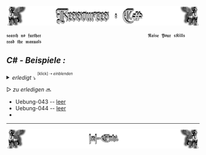 <!--  library to learn C#   📓📚  -->
![Lamassu_c#](https://github.com/IxI-Enki/IxI-Enki/blob/main/.dev/visual/Lamassu_Ressources_C%23%20%5B(Kopfzeile)(tiny)%5D.png?raw=true)

    𝖘𝖊𝖆𝖗𝖈𝖍 𝖓𝖔 𝖋𝖚𝖗𝖙𝖍𝖊𝖗                                       𝕽𝖆𝖎𝖘𝖊 𝖄𝖔𝖚𝖗 𝖘𝕶𝖎𝖑𝖑𝖘                                       𝖗𝖊𝖆𝖉 𝖙𝖍𝖊 𝖒𝖆𝖓𝖚𝖆𝖑𝖘
<!-- Übungen -->
## ***C# - Beispiele :***
*<details><summary> erledigt*   ⤵  <sup><sup>[klick] ⇢ *einblenden*</sub></sup>    </summary>

- Uebung-000 -- `übersprungen`
- Uebung-001 -- `übersprunden`
- Uebung-002 -- `übersprungen`
- Uebung-003 -- [Word Shuffle](https://github.com/IxI-Enki/Uebung-003)
- Uebung-004 -- [Calculator](https://github.com/IxI-Enki/Uebung-004)
- Uebung-005 -- [Mehrwertsteuerrechner](https://github.com/IxI-Enki/Uebung-005)
- Uebung-006 -- [Arbeitslohn](https://github.com/IxI-Enki/Uebung-006)
- Uebung-06B -- [Bäckerei](https://github.com/IxI-Enki/Uebung-006B)
- Uebung-007 -- [Sparschwein](https://github.com/IxI-Enki/Uebung-007)
- Uebung-008 -- [Währungsrechner](https://github.com/IxI-Enki/Uebung-008)
- Uebung-009 -- [Besuch der Tante](https://github.com/IxI-Enki/Uebung-009)
- Uebung-010 -- [Temperature Selector](https://github.com/IxI-Enki/Uebung-010Q)
- Uebung-011 -- [Calculator](https://github.com/IxI-Enki/Uebung-011)
- Uebung-012 -- [Currency Translation](https://github.com/IxI-Enki/Uebung-011)
- Uebung-013 -- [Max of 3 Values](https://github.com/IxI-Enki/Uebung-012)
- Uebung-014 -- [Percant to Grade](https://github.com/IxI-Enki/Uebung-014)
- Uebung-015 -- [Fuel Calculator](https://github.com/IxI-Enki/Uebung-015)
- Uebung-016 -- [Calculator mit Switch](https://github.com/IxI-Enki/Uebung-016)
- Uebung-017 -- [Sparschwein mit If](https://github.com/IxI-Enki/Uebung-017)
- Uebung-018 -- [Time Calculator](https://github.com/IxI-Enki/Uebung-018)
- Uebung-018 -- [Donald and Friends](https://github.com/IxI-Enki/Uebung-019)
- Uebung-020 -- `übersprungen`
- Uebung-021 -- [Leap Year Checker](https://github.com/IxI-Enki/Uebung-021)
- Uebung-022 -- `übersprungen`
- Uebung-023 -- `übersprungen`
- Uebung-024 -- [Zahlenstatistik](https://github.com/IxI-Enki/Uebung-024)
- Uebung-025 -- [Shopping Cart](https://github.com/IxI-Enki/Uebung-025)
- Uebung-026 -- [Cash Maschine](https://github.com/IxI-Enki/Uebung-026)
- Uebung-26Z -- [Zwischenübung - Debugging](https://github.com/IxI-Enki/Uebung-026Z)
- Uebung-027 -- [Einfacher Vokabeltrainer](https://github.com/IxI-Enki/Uebung-027)
- Uebung-028 -- [Turmrechner](https://github.com/IxI-Enki/Uebung-028)
- Uebung-029 -- [Zahlenraten](https://github.com/IxI-Enki/Uebung-029)
- Uebung-030 -- [Fakultät](https://github.com/IxI-Enki/Uebung-030)
- Uebung-031 -- [Star Square](https://github.com/IxI-Enki/Uebung-031)
- Uebung-032 -- [Logarithmus Dualis](https://github.com/IxI-Enki/Uebung-032)
- Uebung-033 -- [Linear Motion](https://github.com/IxI-Enki/Uebung-033)
- Uebung-034 -- [Primzahlen Check](https://github.com/IxI-Enki/Uebung-034)
- Uebung-035 -- `übersprungen`
- Uebung-036 -- [Fizz Buzz](https://github.com/IxI-Enki/Uebung-036)  
- Uebung-037 -- [Find all Bits](https://github.com/IxI-Enki/Uebung-037)  
- Uebung-038 -- [String Reverse](https://github.com/IxI-Enki/Uebung-038)  
- Uebung-38B -- [Palindrom Number](https://github.com/IxI-Enki/Uebung-038B)
- Uebung-039 -- [Kreditkarten Prüfer](https://github.com/IxI-Enki/Uebung-039)  
- Uebung-040-- `übersprungen`
- Uebung-041 -- [String Separation](https://github.com/IxI-Enki/Uebung-041)  
- Uebung-042 -- [ASCII Tabelle](https://github.com/IxI-Enki/Uebung-042)  
- 
- 

---
</details>

<!-- NÄCHSTE Übungen -->
▷   *zu erledigen*   🔜

- Uebung-043 -- [leer](https://github.com/IxI-Enki/Uebung-043)  
- Uebung-044 -- [leer](https://github.com/IxI-Enki/Uebung-044)  
-

---
<!--  🧠by: github.com/IxI-Enki💭  -->
![Lamassu_(x2)](https://github.com/IxI-Enki/IxI-Enki/blob/main/.dev/visual/Lamassu_IxI-Enki%20%5B(Fusszeile)(tiny)%5D.png?raw=true)
